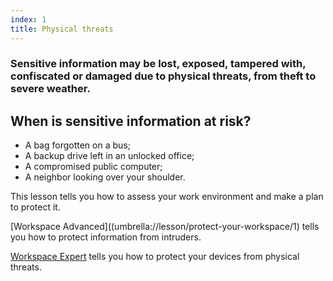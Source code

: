 ```yaml
---
index: 1
title: Physical threats
---
```

### Sensitive information may be lost, exposed, tampered with, confiscated or damaged due to physical threats, from theft to severe weather. 

## When is sensitive information at risk? 

* A bag forgotten on a bus;
* A backup drive left in an unlocked office;
* A compromised public computer; 
* A neighbor looking over your shoulder. 

This lesson tells you how to assess your work environment and make a plan to protect it.

[Workspace Advanced]((umbrella://lesson/protect-your-workspace/1) tells you how to protect information from intruders.

[Workspace Expert](umbrella://lesson/protect-your-workspace/2) tells you how to protect your devices from physical threats.